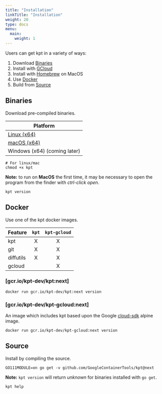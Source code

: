 ```yaml
---
title: "Installation"
linkTitle: "Installation"
weight: 20
type: docs
menu:
  main:
    weight: 1
---
```


Users can get kpt in a variety of ways:
1. Download [Binaries](#Binaries) 
1. Install with [GCloud](#GCloud)
1. Install with [Homebrew](#Homebrew) on MacOS
1. Use [Docker](#Docker)
1. Build from [Source](#Source)

## Binaries

Download pre-compiled binaries.

| Platform
| ------------------------
| [Linux (x64)][linux]
| [macOS (x64)][darwin]
| Windows (x64) (coming later)

```shell
# For linux/mac
chmod +x kpt
```

**Note:** to run on **MacOS** the first time, it may be necessary to open the
program from the finder with *ctrl-click open*.

```shell
kpt version
```

<!-- gcloud and homebrew are not yet available for builds from the next branch. 
## gcloud

Install with gcloud.

```shell
gcloud components install kpt
```

```shell
kpt version
```

The version of kpt installed using `gcloud` may not be the latest released version.

## Homebrew

Install the latest release with Homebrew on MacOS

```shell
brew tap GoogleContainerTools/kpt https://github.com/GoogleContainerTools/kpt.git
brew install kpt
```

```shell
kpt version
```
-->
## Docker

Use one of the kpt docker images.

| Feature   | `kpt` | `kpt-gcloud` |
| --------- |:-----:|:------------:|
| kpt       | X     | X            |
| git       | X     | X            |
| diffutils | X     | X            |
| gcloud    |       | X            |

### [gcr.io/kpt-dev/kpt:next]

```shell
docker run gcr.io/kpt-dev/kpt:next version
```

### [gcr.io/kpt-dev/kpt-gcloud:next]

An image which includes kpt based upon the Google [cloud-sdk] alpine image.

```shell
docker run gcr.io/kpt-dev/kpt-gcloud:next version
```

## Source

Install by compiling the source.

```shell
GO111MODULE=on go get -v github.com/GoogleContainerTools/kpt@next
```

**Note:** `kpt version` will return *unknown* for binaries installed
with `go get`.

```shell
kpt help
```

[gcr.io/kpt-dev/kpt]: https://console.cloud.google.com/gcr/images/kpt-dev/GLOBAL/kpt?gcrImageListsize=30
[gcr.io/kpt-dev/kpt-gcloud]: https://console.cloud.google.com/gcr/images/kpt-dev/GLOBAL/kpt-gcloud?gcrImageListsize=30
[cloud-sdk]: https://github.com/GoogleCloudPlatform/cloud-sdk-docker


[linux]: https://github.com/GoogleContainerTools/kpt/releases/download/v1.0.0-alpha.2/kpt_linux_amd64
[darwin]: https://github.com/GoogleContainerTools/kpt/releases/download/v1.0.0-alpha.2/kpt_darwin_amd64
